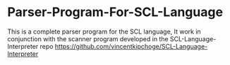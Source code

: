 # Parser-Program-For-SCL-Language
This is a complete parser program for the SCL language, It work in conjunction with the scanner program developed in the SCL-Language-Interpreter repo https://github.com/vincentkipchoge/SCL-Language-Interpreter
